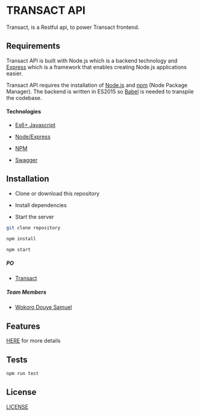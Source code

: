# TRANSACT API
Transact, is a Restful api, to power Transact frontend.

## Requirements
Transact API is built with Node.js which is a backend technology and [Express](https://expressjs.com) which is a framework that enables creating Node.js applications easier.

Transact API requires the installation of [Node.js](http://nodejs.org) and [npm](https://www.npmjs.com/) (Node Package Manager). The backend is written in ES2015 so [Babel](https://babeljs.io/) is needed to transpile the codebase.

#### Technologies

- [Es6+ Javascript](https://www.ecma-international.org/ecma-262/9.0/index.html)

- [Node/Express](https://nodejs.org/en/)

- [NPM](npmjs.com)

- [Swagger](https://swagger.io/)


## Installation

* Clone or download this repository

* Install dependencies

* Start the server

```bash
git clone repository

npm install

npm start
```

##### PO
- [Transact]()

##### Team Members

- [Wokoro Douye Samuel](https://github.com/Wokoro)


## Features

[HERE]() for more details

## Tests

```Bash
npm run test
```

## License

[LICENSE]()
